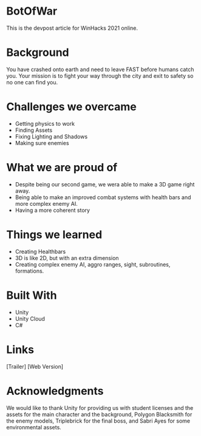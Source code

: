 # BotOfWar
This is the devpost article for WinHacks 2021 online.
# Background
You have crashed onto earth and need to leave FAST before humans catch you. Your mission is to fight your way through the city and exit to safety so no one can find you.

# Challenges we overcame
* Getting physics to work
* Finding Assets
* Fixing Lighting and Shadows
* Making sure enemies

# What we are proud of
* Despite being our second game, we wera able to make a 3D game right away.
* Being able to make an improved combat systems with health bars and more complex enemy AI.
* Having a more coherent story

# Things we learned
* Creating Healthbars
* 3D is like 2D, but with an extra dimension
* Creating complex enemy AI, aggro ranges, sight, subroutines, formations.

# Built With
* Unity
* Unity Cloud
* C#

# Links
[Trailer]
[Web Version]

# Acknowledgments
We would like to thank Unity for providing us with student licenses and the assets for the main character and the background, Polygon Blacksmith for the enemy models, Triplebrick for the final boss, and Sabri Ayes for some environmental assets.
